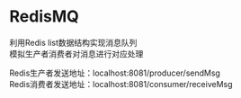 # RedisMQ
利用Redis list数据结构实现消息队列  
模拟生产者消费者对消息进行对应处理

Redis生产者发送地址：localhost:8081/producer/sendMsg  
Redis消费者发送地址：localhost:8081/consumer/receiveMsg  
